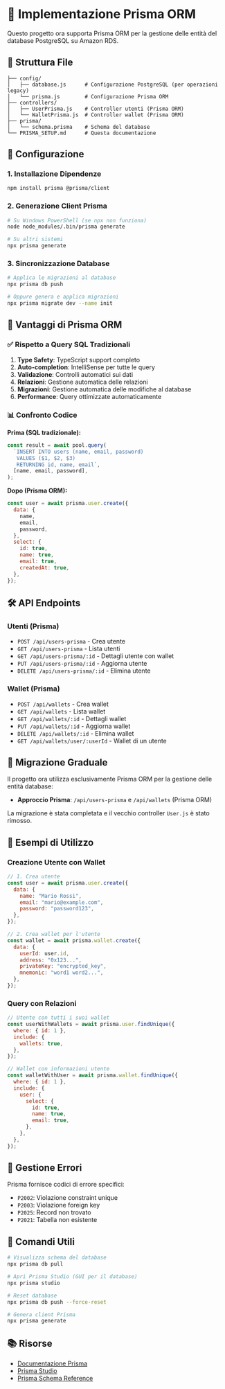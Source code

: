 # 🚀 Implementazione Prisma ORM

Questo progetto ora supporta Prisma ORM per la gestione delle entità del database PostgreSQL su Amazon RDS.

## 📁 Struttura File

```
├── config/
│   ├── database.js      # Configurazione PostgreSQL (per operazioni legacy)
│   └── prisma.js        # Configurazione Prisma ORM
├── controllers/
│   ├── UserPrisma.js    # Controller utenti (Prisma ORM)
│   └── WalletPrisma.js  # Controller wallet (Prisma ORM)
├── prisma/
│   └── schema.prisma    # Schema del database
└── PRISMA_SETUP.md      # Questa documentazione
```

## 🔧 Configurazione

### 1. Installazione Dipendenze
```bash
npm install prisma @prisma/client
```

### 2. Generazione Client Prisma
```bash
# Su Windows PowerShell (se npx non funziona)
node node_modules/.bin/prisma generate

# Su altri sistemi
npx prisma generate
```

### 3. Sincronizzazione Database
```bash
# Applica le migrazioni al database
npx prisma db push

# Oppure genera e applica migrazioni
npx prisma migrate dev --name init
```

## 🎯 Vantaggi di Prisma ORM

### ✅ Rispetto a Query SQL Tradizionali

1. **Type Safety**: TypeScript support completo
2. **Auto-completion**: IntelliSense per tutte le query
3. **Validazione**: Controlli automatici sui dati
4. **Relazioni**: Gestione automatica delle relazioni
5. **Migrazioni**: Gestione automatica delle modifiche al database
6. **Performance**: Query ottimizzate automaticamente

### 📊 Confronto Codice

**Prima (SQL tradizionale):**
```javascript
const result = await pool.query(
  `INSERT INTO users (name, email, password)
   VALUES ($1, $2, $3)
   RETURNING id, name, email`,
  [name, email, password],
);
```

**Dopo (Prisma ORM):**
```javascript
const user = await prisma.user.create({
  data: {
    name,
    email,
    password,
  },
  select: {
    id: true,
    name: true,
    email: true,
    createdAt: true,
  },
});
```

## 🛠️ API Endpoints

### Utenti (Prisma)
- `POST /api/users-prisma` - Crea utente
- `GET /api/users-prisma` - Lista utenti
- `GET /api/users-prisma/:id` - Dettagli utente con wallet
- `PUT /api/users-prisma/:id` - Aggiorna utente
- `DELETE /api/users-prisma/:id` - Elimina utente

### Wallet (Prisma)
- `POST /api/wallets` - Crea wallet
- `GET /api/wallets` - Lista wallet
- `GET /api/wallets/:id` - Dettagli wallet
- `PUT /api/wallets/:id` - Aggiorna wallet
- `DELETE /api/wallets/:id` - Elimina wallet
- `GET /api/wallets/user/:userId` - Wallet di un utente

## 🔄 Migrazione Graduale

Il progetto ora utilizza esclusivamente Prisma ORM per la gestione delle entità database:

- **Approccio Prisma**: `/api/users-prisma` e `/api/wallets` (Prisma ORM)

La migrazione è stata completata e il vecchio controller `User.js` è stato rimosso.

## 📝 Esempi di Utilizzo

### Creazione Utente con Wallet
```javascript
// 1. Crea utente
const user = await prisma.user.create({
  data: {
    name: "Mario Rossi",
    email: "mario@example.com",
    password: "password123",
  },
});

// 2. Crea wallet per l'utente
const wallet = await prisma.wallet.create({
  data: {
    userId: user.id,
    address: "0x123...",
    privateKey: "encrypted_key",
    mnemonic: "word1 word2...",
  },
});
```

### Query con Relazioni
```javascript
// Utente con tutti i suoi wallet
const userWithWallets = await prisma.user.findUnique({
  where: { id: 1 },
  include: {
    wallets: true,
  },
});

// Wallet con informazioni utente
const walletWithUser = await prisma.wallet.findUnique({
  where: { id: 1 },
  include: {
    user: {
      select: {
        id: true,
        name: true,
        email: true,
      },
    },
  },
});
```

## 🚨 Gestione Errori

Prisma fornisce codici di errore specifici:

- `P2002`: Violazione constraint unique
- `P2003`: Violazione foreign key
- `P2025`: Record non trovato
- `P2021`: Tabella non esistente

## 🔧 Comandi Utili

```bash
# Visualizza schema del database
npx prisma db pull

# Apri Prisma Studio (GUI per il database)
npx prisma studio

# Reset database
npx prisma db push --force-reset

# Genera client Prisma
npx prisma generate
```

## 📚 Risorse

- [Documentazione Prisma](https://www.prisma.io/docs)
- [Prisma Studio](https://www.prisma.io/studio)
- [Prisma Schema Reference](https://www.prisma.io/docs/reference/api-reference/prisma-schema-reference) 